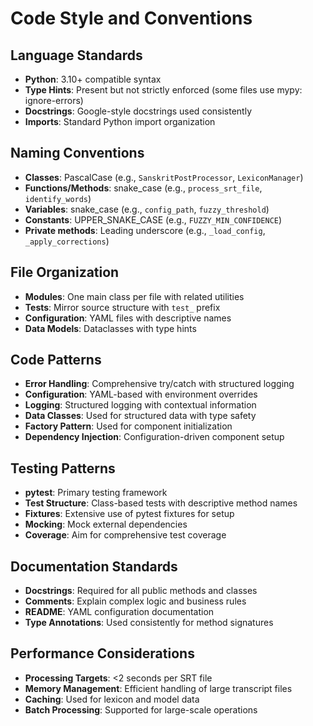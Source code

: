# Code Style and Conventions

## Language Standards
- **Python**: 3.10+ compatible syntax
- **Type Hints**: Present but not strictly enforced (some files use mypy: ignore-errors)
- **Docstrings**: Google-style docstrings used consistently
- **Imports**: Standard Python import organization

## Naming Conventions
- **Classes**: PascalCase (e.g., `SanskritPostProcessor`, `LexiconManager`)
- **Functions/Methods**: snake_case (e.g., `process_srt_file`, `identify_words`)
- **Variables**: snake_case (e.g., `config_path`, `fuzzy_threshold`)
- **Constants**: UPPER_SNAKE_CASE (e.g., `FUZZY_MIN_CONFIDENCE`)
- **Private methods**: Leading underscore (e.g., `_load_config`, `_apply_corrections`)

## File Organization
- **Modules**: One main class per file with related utilities
- **Tests**: Mirror source structure with `test_` prefix
- **Configuration**: YAML files with descriptive names
- **Data Models**: Dataclasses with type hints

## Code Patterns
- **Error Handling**: Comprehensive try/catch with structured logging
- **Configuration**: YAML-based with environment overrides
- **Logging**: Structured logging with contextual information
- **Data Classes**: Used for structured data with type safety
- **Factory Pattern**: Used for component initialization
- **Dependency Injection**: Configuration-driven component setup

## Testing Patterns
- **pytest**: Primary testing framework
- **Test Structure**: Class-based tests with descriptive method names
- **Fixtures**: Extensive use of pytest fixtures for setup
- **Mocking**: Mock external dependencies
- **Coverage**: Aim for comprehensive test coverage

## Documentation Standards
- **Docstrings**: Required for all public methods and classes
- **Comments**: Explain complex logic and business rules
- **README**: YAML configuration documentation
- **Type Annotations**: Used consistently for method signatures

## Performance Considerations
- **Processing Targets**: <2 seconds per SRT file
- **Memory Management**: Efficient handling of large transcript files
- **Caching**: Used for lexicon and model data
- **Batch Processing**: Supported for large-scale operations